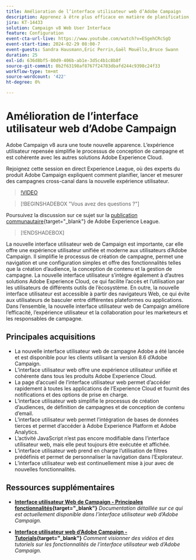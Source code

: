 ```yaml
---
title: Amélioration de l’interface utilisateur web d’Adobe Campaign
description: Apprenez à être plus efficace en matière de planification, de lancement et de mesure des stratégies marketing cross-canal, y compris le marketing par e-mail et le marketing sur les médias sociaux à l’aide de la nouvelle interface utilisateur web d’Adobe Campaign.
jira: KT-14433
solution: Campaign v8 Web User Interface
feature: Configuration
event-cta-url-live: https://www.youtube.com/watch?v=ESgehCRcSgQ
event-start-time: 2024-02-29 08:00-7
event-guests: Sandra Hausmann,Eric Perrin,Gaël Mouëllo,Bruce Swann
duration: 25
exl-id: 636d8bf5-80d9-406b-ab1e-3d5c4b1c8b8f
source-git-commit: 0b2f63198af8767f24783dbafd244c9398c24f33
workflow-type: tm+mt
source-wordcount: '422'
ht-degree: 0%

---
```


# Amélioration de l’interface utilisateur web d’Adobe Campaign

Adobe Campaign v8 aura une toute nouvelle apparence. L’expérience utilisateur repensée simplifie le processus de conception de campagne et est cohérente avec les autres solutions Adobe Experience Cloud.

Rejoignez cette session en direct Experience League, où des experts du produit Adobe Campaign expliquent comment planifier, lancer et mesurer des campagnes cross-canal dans la nouvelle expérience utilisateur.

>[!VIDEO](https://video.tv.adobe.com/v/3427258/?quality=12&learn=on)

>[!BEGINSHADEBOX &quot;Vous avez des questions ?&quot;]

Poursuivez la discussion sur ce sujet sur la [publication communautaire](https://experienceleaguecommunities.adobe.com/t5/adobe-campaign-classic/experience-league-live-post-session-discussion-leaping-ahead/m-p/656893?profile.language=fr#M2671){target="_blank"} de Adobe Experience League.

>[!ENDSHADEBOX]

La nouvelle interface utilisateur web de Campaign est importante, car elle offre une expérience utilisateur unifiée et moderne aux utilisateurs d’Adobe Campaign. Il simplifie le processus de création de campagne, permet une navigation et une configuration simples et offre des fonctionnalités telles que la création d’audience, la conception de contenu et la gestion de campagne. La nouvelle interface utilisateur s’intègre également à d’autres solutions Adobe Experience Cloud, ce qui facilite l’accès et l’utilisation par les utilisateurs de différents outils de l’écosystème. En outre, la nouvelle interface utilisateur est accessible à partir des navigateurs Web, ce qui évite aux utilisateurs de basculer entre différentes plateformes ou applications. Dans l’ensemble, la nouvelle interface utilisateur web de Campaign améliore l’efficacité, l’expérience utilisateur et la collaboration pour les marketeurs et les responsables de campagne.

## Principales acquisitions

* La nouvelle interface utilisateur web de campagne Adobe a été lancée et est disponible pour les clients utilisant la version 8.6 d’Adobe Campaign.
* L’interface utilisateur web offre une expérience utilisateur unifiée et cohérente dans tous les produits Adobe Experience Cloud.
* La page d’accueil de l’interface utilisateur web permet d’accéder rapidement à toutes les applications de l’Experience Cloud et fournit des notifications et des options de prise en charge.
* L’interface utilisateur web simplifie le processus de création d’audiences, de définition de campagnes et de conception de contenu d’email.
* L’interface utilisateur web permet l’intégration de bases de données tierces et permet d’accéder à Adobe Experience Platform et Adobe Analytics.
* L’activité JavaScript n’est pas encore modifiable dans l’interface utilisateur web, mais elle peut toujours être exécutée et affichée.
* L’interface utilisateur web prend en charge l’utilisation de filtres prédéfinis et permet de personnaliser la navigation dans l’Explorateur.
* L’interface utilisateur web est continuellement mise à jour avec de nouvelles fonctionnalités.


## Ressources supplémentaires

* **[Interface utilisateur Web de Campaign - Principales fonctionnalités](https://experienceleague.adobe.com/docs/campaign-web/v8/whats-new.html?lang=fr){target="_blank"}**
  *Documentation détaillée sur ce qui est actuellement disponible dans l’interface utilisateur web d’Adobe Campaign.*

* **[Interface utilisateur web d’Adobe Campaign - Tutorials](https://experienceleague.adobe.com/docs/campaign-web-learn/tutorials/overview.html?lang=fr){target="_blank"}**
  *Comment visionner des vidéos et des tutoriels sur les fonctionnalités de l’interface utilisateur web d’Adobe Campaign.*

